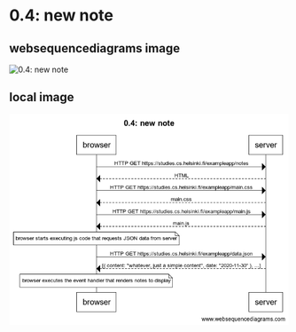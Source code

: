 # 0.4: new note

## websequencediagrams image

![0.4: new note](https://www.websequencediagrams.com/files/render?link=FdxjSfWWkOZAY0Xyal5OPipNokkvsiXho2ComDTutEnzxbnPHudtdOqVmgdAQrq2)

## local image

![0.4: new note](./assets/0.4_new_note.png)
